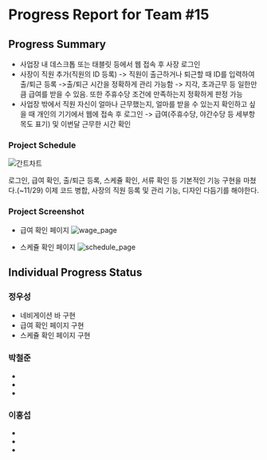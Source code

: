 # Progress Report for Team #15

## Progress Summary
* 사업장 내 데스크톱 또는 태블릿 등에서 웹 접속 후 사장 로그인
* 사장이 직원 추가(직원의 ID 등록) -> 직원이 출근하거나 퇴근할 때 ID를 입력하여 출/퇴근 등록
 ->출/퇴근 시간을 정확하게 관리 가능함 -> 지각, 초과근무 등 일한만큼 급여를 받을 수 있음. 또한 주휴수당 조건에 만족하는지 정확하게 판정 가능
* 사업장 밖에서 직원 자신이 얼마나 근무했는지, 얼마를 받을 수 있는지 확인하고 싶을 때 개인의 기기에서 웹에 접속 후 로그인 -> 급여(주휴수당, 야간수당 등 세부항목도 표기) 및 이번달 근무한 시간 확인

### Project Schedule
![간트차트](https://github.com/wo0oo/OpenSW_15/assets/117130749/c4719b65-5f99-4d53-902f-0b9dff031caa)

로그인, 급여 확인, 출/퇴근 등록, 스케쥴 확인, 서류 확인 등 기본적인 기능 구현을 마쳤다.(~11/29)
이제 코드 병합, 사장의 직원 등록 및 관리 기능, 디자인 다듬기를 해야한다.

### Project Screenshot
* 급여 확인 페이지
![wage_page](https://github.com/wo0oo/OpenSW_15/assets/117130749/da96e897-99c2-479d-91cd-ad1b16338ef9)

* 스케쥴 확인 페이지
![schedule_page](https://github.com/wo0oo/OpenSW_15/assets/117130749/67152151-9f3c-4a43-8992-05153294e256)


## Individual Progress Status

### 정우성
* 네비게이션 바 구현
* 급여 확인 페이지 구현
* 스케쥴 확인 페이지 구현

### 박철준
* 
* 
* 

### 이홍섭
* 
* 
* 
